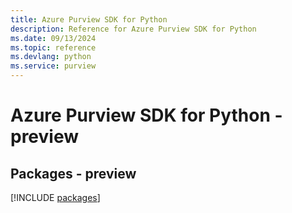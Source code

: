 ```yaml
---
title: Azure Purview SDK for Python
description: Reference for Azure Purview SDK for Python
ms.date: 09/13/2024
ms.topic: reference
ms.devlang: python
ms.service: purview
---
```

# Azure Purview SDK for Python - preview
## Packages - preview
[!INCLUDE [packages](purview-index.md)]